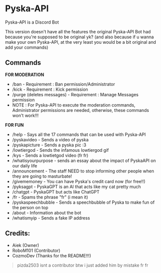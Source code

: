# Pyska-API
Pyska-API is a Discord Bot

This version doesn't have all the features the original Pyska-API Bot had because you're supposed to be original yk? (and also because if u wanna make your own Pyska-API, at the very least you would be a bit original and add your commands)

## Commands
**FOR MODERATION**

- /ban - Requirement : Ban permission/Administrator
- /kick - Requirement : Kick permission
- /purge (deletes messages) - Requirement : Manage Messages permission
- NOTE : For Pyska-API to execute the moderation commands, Administrator permissions are needed, otherwise, these commands won't work!!!

**FOR FUN**

- /help - Says all the 17 commands that can be used with Pyska-API
- /pyskavideo - Sends a video of pyska
- /pyskapicture - Sends a pyska pic :3
- /lowtiergod - Sends the infamous lowtiergod gif 
- /kys - Sends a lowtietgod video (fr fr)
- /whatisyourpurpose - sends an essay about the impact of PyskaAPI on our daily life
- /announcement - The staff NEED to stop informing other people when they are going to masturbate!
- /givememoney - You can have Pyska's credit card now (for free!!)
- /pyksagpt - PyskaGPT is an AI that acts like my cat pretty much
- /chatgpt - PyskaGPT but acts like ChatGPT
- /fr - Spams the phrase "fr" (i mean it)
- /pyskaspeechbubble - Sends a speechbubble of Pyska to make fun of the person on top
- /about -  Information about the bot
- /whatismyip - Sends a fake IP address

## Credits:
- Aiek (Owner)
- RoboM101 (Contributor)
- CozmoDev (Thanks for the README!!!)

> pizda2503 isnt a contributor btw i just added him by mistake fr fr
